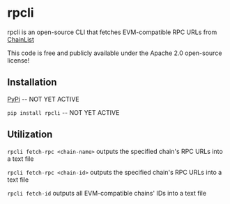 # rpcli

rpcli is an open-source CLI that fetches EVM-compatible RPC URLs from [ChainList](https://chainlist.org)

This code is free and publicly available under the Apache 2.0 open-source license!

## Installation

[PyPi](https://pypi.org/project/rpcli) -- NOT YET ACTIVE

`pip install rpcli` -- NOT YET ACTIVE

## Utilization

`rpcli fetch-rpc <chain-name>` outputs the specified chain's RPC URLs into a text file

`rpcli fetch-rpc <chain-id>` outputs the specified chain's RPC URLs into a text file

`rpcli fetch-id` outputs all EVM-compatible chains' IDs into a text file
